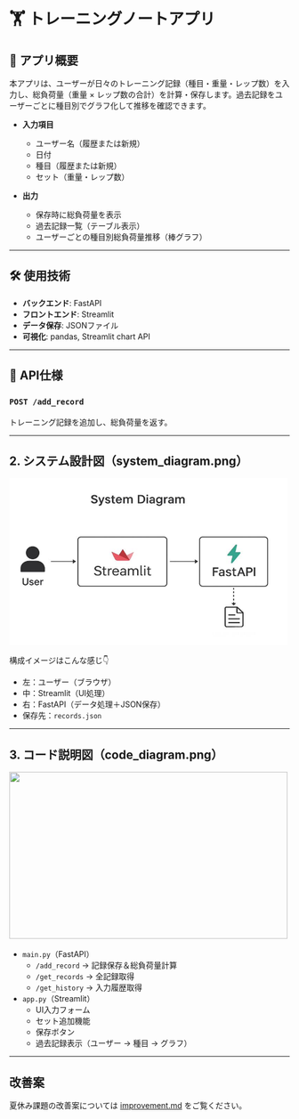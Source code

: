 # 🏋️ トレーニングノートアプリ

## 📌 アプリ概要
本アプリは、ユーザーが日々のトレーニング記録（種目・重量・レップ数）を入力し、総負荷量（重量 × レップ数の合計）を計算・保存します。過去記録をユーザーごとに種目別でグラフ化して推移を確認できます。

- **入力項目**  
  - ユーザー名（履歴または新規）
  - 日付
  - 種目（履歴または新規）
  - セット（重量・レップ数）

- **出力**  
  - 保存時に総負荷量を表示
  - 過去記録一覧（テーブル表示）
  - ユーザーごとの種目別総負荷量推移（棒グラフ）

---

## 🛠 使用技術
- **バックエンド**: FastAPI
- **フロントエンド**: Streamlit
- **データ保存**: JSONファイル
- **可視化**: pandas, Streamlit chart API

---

## 🔌 API仕様
### `POST /add_record`
トレーニング記録を追加し、総負荷量を返す。


---

## 2. システム設計図（system_diagram.png）
<p align="left">
  <img width="500" height="300" src="system_diagram.png">
</p>

構成イメージはこんな感じ👇  
- 左：ユーザー（ブラウザ）
- 中：Streamlit（UI処理）
- 右：FastAPI（データ処理＋JSON保存）
- 保存先：`records.json`

---

## 3. コード説明図（code_diagram.png）
<p align="left">
  <img width="500" height="300" src="code_diagram.png">
</p>

- `main.py`（FastAPI）
  - `/add_record` → 記録保存＆総負荷量計算
  - `/get_records` → 全記録取得
  - `/get_history` → 入力履歴取得
- `app.py`（Streamlit）
  - UI入力フォーム
  - セット追加機能
  - 保存ボタン
  - 過去記録表示（ユーザー → 種目 → グラフ）

---

## 改善案
夏休み課題の改善案については [improvement.md](./improvement.md) をご覧ください。


